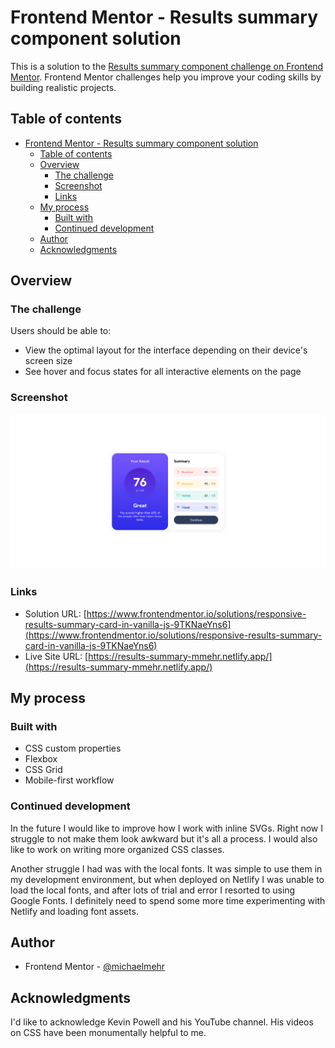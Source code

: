 # Frontend Mentor - Results summary component solution

This is a solution to the [Results summary component challenge on Frontend Mentor](https://www.frontendmentor.io/challenges/results-summary-component-CE_K6s0maV). Frontend Mentor challenges help you improve your coding skills by building realistic projects.

## Table of contents

- [Frontend Mentor - Results summary component solution](#frontend-mentor---results-summary-component-solution)
  - [Table of contents](#table-of-contents)
  - [Overview](#overview)
    - [The challenge](#the-challenge)
    - [Screenshot](#screenshot)
    - [Links](#links)
  - [My process](#my-process)
    - [Built with](#built-with)
    - [Continued development](#continued-development)
  - [Author](#author)
  - [Acknowledgments](#acknowledgments)

## Overview

### The challenge

Users should be able to:

- View the optimal layout for the interface depending on their device's screen size
- See hover and focus states for all interactive elements on the page

### Screenshot

![](/public/Screenshot%20-%20Results%20Summary%20Component.png)

### Links

- Solution URL: [https://www.frontendmentor.io/solutions/responsive-results-summary-card-in-vanilla-js-9TKNaeYns6](https://www.frontendmentor.io/solutions/responsive-results-summary-card-in-vanilla-js-9TKNaeYns6)
- Live Site URL: [https://results-summary-mmehr.netlify.app/](https://results-summary-mmehr.netlify.app/)

## My process

### Built with

- CSS custom properties
- Flexbox
- CSS Grid
- Mobile-first workflow

### Continued development

In the future I would like to improve how I work with inline SVGs. Right now I struggle to not make them look awkward but it's all a process. I would also like to work on writing more organized CSS classes.

Another struggle I had was with the local fonts. It was simple to use them in my development environment, but when deployed on Netlify I was unable to load the local fonts, and after lots of trial and error I resorted to using Google Fonts. I definitely need to spend some more time experimenting with Netlify and loading font assets.

## Author

- Frontend Mentor - [@michaelmehr](https://www.frontendmentor.io/profile/michaelmehr)

## Acknowledgments

I'd like to acknowledge Kevin Powell and his YouTube channel. His videos on CSS have been monumentally helpful to me.
